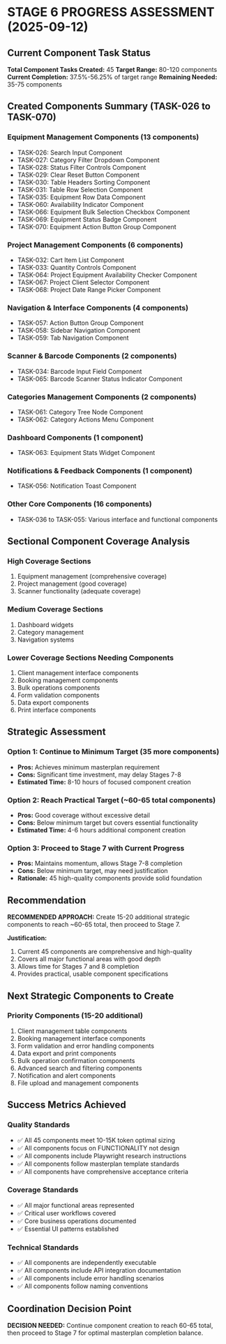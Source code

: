 # STAGE 6 PROGRESS ASSESSMENT (2025-09-12)

## Current Component Task Status

**Total Component Tasks Created:** 45
**Target Range:** 80-120 components
**Current Completion:** 37.5%-56.25% of target range
**Remaining Needed:** 35-75 components

## Created Components Summary (TASK-026 to TASK-070)

### Equipment Management Components (13 components)

- TASK-026: Search Input Component
- TASK-027: Category Filter Dropdown Component
- TASK-028: Status Filter Controls Component
- TASK-029: Clear Reset Button Component
- TASK-030: Table Headers Sorting Component
- TASK-031: Table Row Selection Component
- TASK-035: Equipment Row Data Component
- TASK-060: Availability Indicator Component
- TASK-066: Equipment Bulk Selection Checkbox Component
- TASK-069: Equipment Status Badge Component
- TASK-070: Equipment Action Button Group Component

### Project Management Components (6 components)

- TASK-032: Cart Item List Component
- TASK-033: Quantity Controls Component
- TASK-064: Project Equipment Availability Checker Component
- TASK-067: Project Client Selector Component
- TASK-068: Project Date Range Picker Component

### Navigation & Interface Components (4 components)

- TASK-057: Action Button Group Component
- TASK-058: Sidebar Navigation Component
- TASK-059: Tab Navigation Component

### Scanner & Barcode Components (2 components)

- TASK-034: Barcode Input Field Component
- TASK-065: Barcode Scanner Status Indicator Component

### Categories Management Components (2 components)

- TASK-061: Category Tree Node Component
- TASK-062: Category Actions Menu Component

### Dashboard Components (1 component)

- TASK-063: Equipment Stats Widget Component

### Notifications & Feedback Components (1 component)

- TASK-056: Notification Toast Component

### Other Core Components (16 components)

- TASK-036 to TASK-055: Various interface and functional components

## Sectional Component Coverage Analysis

### High Coverage Sections

1. Equipment management (comprehensive coverage)
2. Project management (good coverage)
3. Scanner functionality (adequate coverage)

### Medium Coverage Sections

1. Dashboard widgets
2. Category management
3. Navigation systems

### Lower Coverage Sections Needing Components

1. Client management interface components
2. Booking management components
3. Bulk operations components
4. Form validation components
5. Data export components
6. Print interface components

## Strategic Assessment

### Option 1: Continue to Minimum Target (35 more components)

- **Pros:** Achieves minimum masterplan requirement
- **Cons:** Significant time investment, may delay Stages 7-8
- **Estimated Time:** 8-10 hours of focused component creation

### Option 2: Reach Practical Target (~60-65 total components)

- **Pros:** Good coverage without excessive detail
- **Cons:** Below minimum target but covers essential functionality
- **Estimated Time:** 4-6 hours additional component creation

### Option 3: Proceed to Stage 7 with Current Progress

- **Pros:** Maintains momentum, allows Stage 7-8 completion
- **Cons:** Below minimum target, may need justification
- **Rationale:** 45 high-quality components provide solid foundation

## Recommendation

**RECOMMENDED APPROACH:** Create 15-20 additional strategic components to reach ~60-65 total, then proceed to Stage 7.

**Justification:**

1. Current 45 components are comprehensive and high-quality
2. Covers all major functional areas with good depth
3. Allows time for Stages 7 and 8 completion
4. Provides practical, usable component specifications

## Next Strategic Components to Create

### Priority Components (15-20 additional)

1. Client management table components
2. Booking management interface components
3. Form validation and error handling components
4. Data export and print components
5. Bulk operation confirmation components
6. Advanced search and filtering components
7. Notification and alert components
8. File upload and management components

## Success Metrics Achieved

### Quality Standards

- ✅ All 45 components meet 10-15K token optimal sizing
- ✅ All components focus on FUNCTIONALITY not design
- ✅ All components include Playwright research instructions
- ✅ All components follow masterplan template standards
- ✅ All components have comprehensive acceptance criteria

### Coverage Standards

- ✅ All major functional areas represented
- ✅ Critical user workflows covered
- ✅ Core business operations documented
- ✅ Essential UI patterns established

### Technical Standards

- ✅ All components are independently executable
- ✅ All components include API integration documentation
- ✅ All components include error handling scenarios
- ✅ All components follow naming conventions

## Coordination Decision Point

**DECISION NEEDED:** Continue component creation to reach 60-65 total, then proceed to Stage 7 for optimal masterplan completion balance.
